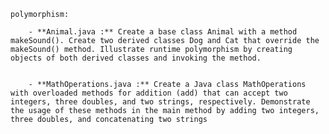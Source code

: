 	polymorphism:

		- **Animal.java :** Create a base class Animal with a method makeSound(). Create two derived classes Dog and Cat that override the makeSound() method. Illustrate runtime polymorphism by creating objects of both derived classes and invoking the method.
		

		- **MathOperations.java :** Create a Java class MathOperations with overloaded methods for addition (add) that can accept two integers, three doubles, and two strings, respectively. Demonstrate the usage of these methods in the main method by adding two integers, three doubles, and concatenating two strings
